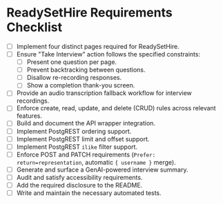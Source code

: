 # ReadySetHire Requirements Checklist

- [ ] Implement four distinct pages required for ReadySetHire.
- [ ] Ensure "Take Interview" action follows the specified constraints:
  - [ ] Present one question per page.
  - [ ] Prevent backtracking between questions.
  - [ ] Disallow re-recording responses.
  - [ ] Show a completion thank-you screen.
- [ ] Provide an audio transcription fallback workflow for interview recordings.
- [ ] Enforce create, read, update, and delete (CRUD) rules across relevant features.
- [ ] Build and document the API wrapper integration.
- [ ] Implement PostgREST ordering support.
- [ ] Implement PostgREST limit and offset support.
- [ ] Implement PostgREST `ilike` filter support.
- [ ] Enforce POST and PATCH requirements (`Prefer: return=representation`, automatic `{ username }` merge).
- [ ] Generate and surface a GenAI-powered interview summary.
- [ ] Audit and satisfy accessibility requirements.
- [ ] Add the required disclosure to the README.
- [ ] Write and maintain the necessary automated tests.
